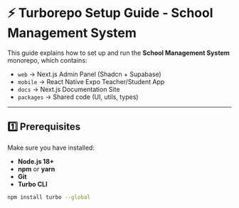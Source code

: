 # ⚡ Turborepo Setup Guide - School Management System

This guide explains how to set up and run the **School Management System** monorepo, which contains:
- `web` → Next.js Admin Panel (Shadcn + Supabase)
- `mobile` → React Native Expo Teacher/Student App
- `docs` → Next.js Documentation Site
- `packages` → Shared code (UI, utils, types)

---

## 1️⃣ Prerequisites
Make sure you have installed:
- **Node.js 18+**
- **npm** or **yarn**
- **Git**
- **Turbo CLI**
```bash
npm install turbo --global
